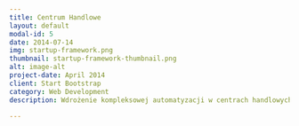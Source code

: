 ```yaml
---
title: Сentrum Handlowe
layout: default
modal-id: 5
date: 2014-07-14
img: startup-framework.png
thumbnail: startup-framework-thumbnail.png
alt: image-alt
project-date: April 2014
client: Start Bootstrap
category: Web Development
description: Wdrożenie kompleksowej automatyzacji w centrach handlowych to klucz do obniżenia kosztów obsługi systemów inżynieryjnych i optymalizacji wydatków eksploatacyjnych. Nasza firma oferuje integrację systemów zarządzania infrastrukturą budowlaną (BMS), co pozwala znacznie obniżyć wydatki na energię i zwiększyć komfort dla odwiedzających. Premiowe marki wynajmują pomieszczenia w budynkach z wysokimi ocenami efektywności i certyfikatami, takimi jak BREEAM, LEED, WELL i DGNB. Nasze doświadczenie w realizacji systemów BMS pomoże Państwu maksymalnie wykorzystać wartość budynku i zwiększyć jego atrakcyjność na rynku.

---
```

